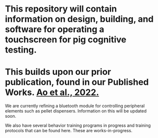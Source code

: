 # This repository will contain information on design, building, and software for operating a touchscreen for pig cognitive testing.

# This builds upon our prior publication, found in our Published Works. [Ao et al., 2022.](https://github.com/VonderHaarLab/PublishedWork/tree/main/Vonder%20Haar-2022-Pig%20Behavior)

We are currently refining a bluetooth module for controlling peripheral elements such as pellet dispensers. Information on this will be updated soon.

We also have several behavior training programs in progress and training protocols that can be found here. These are works-in-progress.
